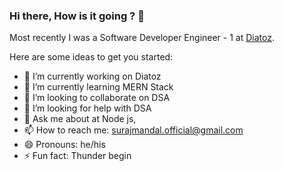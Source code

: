 ### Hi there, How is it going ? 👋
Most recently I was a Software Developer Engineer - 1  at [Diatoz](https://diatoz.com/).


Here are some ideas to get you started:

- 🔭 I’m currently working on Diatoz
- 🌱 I’m currently learning MERN Stack
- 👯 I’m looking to collaborate on DSA
- 🤔 I’m looking for help with DSA
- 💬 Ask me about at Node js, 
- 📫 How to reach me: surajmandal.official@gmail.com
- 😄 Pronouns: he/his
- ⚡ Fun fact: Thunder begin
